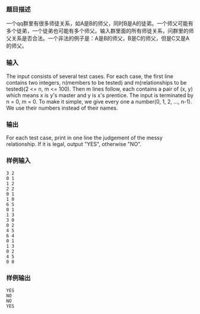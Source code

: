 ### 题目描述

一个qq群里有很多师徒关系，如A是B的师父，同时B是A的徒弟。一个师父可能有多个徒弟，一个徒弟也可能有多个师父。输入群里面的所有师徒关系，问群里的师父关系是否合法。一个非法的例子是：A是B的师父，B是C的师父，但是C又是A的师父。

### 输入

The input consists of several test cases. For each case, the first line contains two integers, n(members to be tested) and m(relationships to be tested)(2 <= n, m <= 100). Then m lines follow, each contains a pair of (x, y) which means x is y's master and y is x's prentice. The input is terminated by n = 0, m = 0. To make it simple, we give every one a number(0, 1, 2, ..., n-1). We use their numbers instead of their names.

### 输出

For each test case, print in one line the judgement of the messy relationship. If it is legal, output "YES", otherwise "NO".

### 样例输入

```
3 2
0 1
1 2
2 2
0 1
1 0
6 5
0 1
1 3
3 0
0 2
4 5
6 4
0 1
1 3
0 2
4 5
0 0
```

### 样例输出

```
YES
NO
NO
YES
```